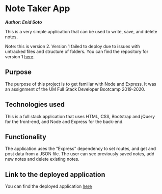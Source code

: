 # Note Taker App

***Author: Enid Soto***

This is a very simple application that can be used to write, save, and delete notes. 

Note: this is version 2. Version 1 failed to deploy due to issues with untracked files and structure of folders. You can find the repository for version 1 [here](https://github.com/enma1009/Note_Taker).

## Purpose

The purpose of this project is to get familiar with Node and Express. It was an assignment of the UM Full Stack Developer Bootcamp 2019-2020.

## Technologies used

This is a full stack application that uses HTML, CSS, Bootstrap and jQuery for the front-end, and Node and Express for the back-end.

## Functionality

The application uses the "Express" dependency to set routes, and get and post data from a JSON file. The user can see previously saved notes, add new notes and delete existing notes. 

## Link to the deployed application

You can find the deployed application [here](https://frozen-woodland-27318.herokuapp.com/)
